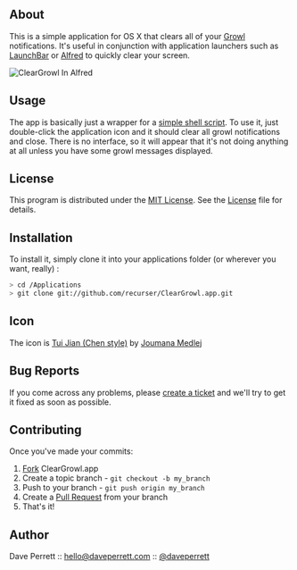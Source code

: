 
About
-----

This is a simple application for OS X that clears all of your [Growl](http://growl.info/) notifications. It's useful in conjunction with application launchers such as [LaunchBar](http://www.obdev.at/products/launchbar/index.html) or [Alfred](http://www.alfredapp.com/) to quickly clear your screen.

![ClearGrowl In Alfred](http://www.daveperrett.com/images/projects/clear-growl/ClearGrowl_In_Alfred.png)


Usage
-----

The app is basically just a wrapper for a [simple shell script](https://github.com/recurser/ClearGrowl.app/blob/master/Contents/MacOS/ClearGrowl). To use it, just double-click the application icon and it should clear all growl notifications and close. There is no interface, so it will appear that it's not doing anything at all unless you have some growl messages displayed.

License
-------

This program is distributed under the [MIT License](http://en.wikipedia.org/wiki/MIT_license). See the [License](https://github.com/recurser/ClearGrowl.app/blob/master/LICENSE) file for details.


Installation
------------

To install it, simply clone it into your applications folder (or wherever you want, really) :

``` bash
> cd /Applications
> git clone git://github.com/recurser/ClearGrowl.app.git
```


Icon
----

The icon is [Tui Jian (Chen style)](http://cedarseed-fire.blogspot.com/2007/01/minifu.html) by [Joumana Medlej](mailto:mana@cedarseed.com)


Bug Reports
-----------

If you come across any problems, please [create a ticket](https://github.com/recurser/ClearGrowl.app/issues) and we'll try to get it fixed as soon as possible.


Contributing
------------

Once you've made your commits:

1. [Fork](http://help.github.com/fork-a-repo/) ClearGrowl.app
2. Create a topic branch - `git checkout -b my_branch`
3. Push to your branch - `git push origin my_branch`
4. Create a [Pull Request](http://help.github.com/pull-requests/) from your branch
5. That's it!


Author
------

Dave Perrett :: hello@daveperrett.com :: [@daveperrett](http://twitter.com/daveperrett)

